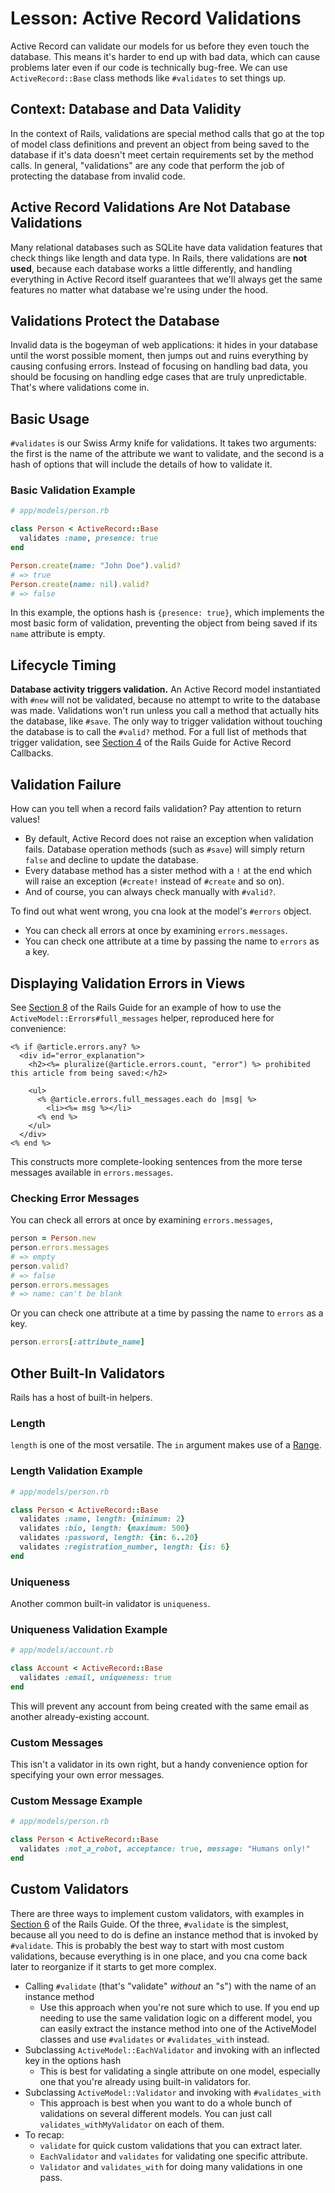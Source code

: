 # Lesson: Active Record Validations

Active Record can validate our models for us before they even touch the database. This means it's harder to end up with bad data, which can cause problems later even if our code is technically bug-free. We can use `ActiveRecord::Base` class methods like `#validates` to set things up.

## Context: Database and Data Validity

In the context of Rails, validations are special method calls that go at the top of model class definitions and prevent an object from being saved to the database if it's data doesn't meet certain requirements set by the method calls. In general, "validations" are any code that perform the job of protecting the database from invalid code.

## Active Record Validations Are Not Database Validations

Many relational databases such as SQLite have data validation features that check things like length and data type. In Rails, there validations are **not used**, because each database works a little differently, and handling everything in Active Record itself guarantees that we'll always get the same features no matter what database we're using under the hood.

## Validations Protect the Database

Invalid data is the bogeyman of web applications: it hides in your database until the worst possible moment, then jumps out and ruins everything by causing confusing errors. Instead of focusing on handling bad data, you should be focusing on handling edge cases that are truly unpredictable. That's where validations come in.

## Basic Usage

`#validates` is our Swiss Army knife for validations. It takes two arguments: the first is the name of the attribute we want to validate, and the second is a hash of options that will include the details of how to validate it.

### Basic Validation Example

```ruby
# app/models/person.rb

class Person < ActiveRecord::Base
  validates :name, presence: true
end

Person.create(name: "John Doe").valid?
# => true
Person.create(name: nil).valid?
# => false
```

In this example, the options hash is `{presence: true}`, which implements the most basic form of validation, preventing the object from being saved if its `name` attribute is empty.

## Lifecycle Timing

**Database activity triggers validation.** An Active Record model instantiated with `#new` will not be validated, because no attempt to write to the database was made. Validations won't run unless you call a method that actually hits the database, like `#save`. The only way to trigger validation without touching the database is to call the `#valid?` method. For a full list of methods that trigger validation, see [Section 4](https://guides.rubyonrails.org/active_record_callbacks.html#running-callbacks) of the Rails Guide for Active Record Callbacks.

## Validation Failure

How can you tell when a record fails validation? Pay attention to return values!

- By default, Active Record does not raise an exception when validation fails. Database operation methods (such as `#save`) will simply return `false` and decline to update the database.
- Every database method has a sister method with a `!` at the end which will raise an exception (`#create!` instead of `#create` and so on).
- And of course, you can always check manually with `#valid?`.

To find out what went wrong, you cna look at the model's `#errors` object.

- You can check all errors at once by examining `errors.messages`.
- You can check one attribute at a time by passing the name to `errors` as a key.

## Displaying Validation Errors in Views

See [Section 8](https://guides.rubyonrails.org/active_record_validations.html#displaying-validation-errors-in-views) of the Rails Guide for an example of how to use the `ActiveModel::Errors#full_messages` helper, reproduced here for convenience:

```erb
<% if @article.errors.any? %>
  <div id="error_explanation">
    <h2><%= pluralize(@article.errors.count, "error") %> prohibited this article from being saved:</h2>

    <ul>
      <% @article.errors.full_messages.each do |msg| %>
        <li><%= msg %></li>
      <% end %>
    </ul>
  </div>
<% end %>
```

This constructs more complete-looking sentences from the more terse messages available in `errors.messages`.

### Checking Error Messages

You can check all errors at once by examining `errors.messages`,

```ruby
person = Person.new
person.errors.messages
# => empty
person.valid?
# => false
person.errors.messages
# => name: can't be blank
```

Or you can check one attribute at a time by passing the name to `errors` as a key.

```ruby
person.errors[:attribute_name]
```

## Other Built-In Validators

Rails has a host of built-in helpers.

### Length

`length` is one of the most versatile. The `in` argument makes use of a [Range](http://ruby-doc.org/core-2.6.2/Range.html).

### Length Validation Example

```ruby
# app/models/person.rb

class Person < ActiveRecord::Base
  validates :name, length: {minimum: 2}
  validates :bio, length: {maximum: 500}
  validates :password, length: {in: 6..20}
  validates :registration_number, length: {is: 6}
end
```

### Uniqueness

Another common built-in validator is `uniqueness`.

### Uniqueness Validation Example

```ruby
# app/models/account.rb

class Account < ActiveRecord::Base
  validates :email, uniqueness: true
end
```

This will prevent any account from being created with the same email as another already-existing account.

### Custom Messages

This isn't a validator in its own right, but a handy convenience option for specifying your own error messages.

### Custom Message Example

```ruby
# app/models/person.rb

class Person < ActiveRecord::Base
  validates :not_a_robot, acceptance: true, message: "Humans only!"
end
```

## Custom Validators

There are three ways to implement custom validators, with examples in [Section 6](https://guides.rubyonrails.org/active_record_validations.html#performing-custom-validations) of the Rails Guide. Of the three, `#validate` is the simplest, because all you need to do is define an instance method that is invoked by `#validate`. This is probably the best way to start with most custom validations, because everything is in one place, and you cna come back later to reorganize if it starts to get more complex.

- Calling `#validate` (that's "validate" _without_ an "s") with the name of an instance method
  - Use this approach when you're not sure which to use. If you end up needing to use the same validation logic on a different model, you can easily extract the instance method into one of the ActiveModel classes and use `#validates` or `#validates_with` instead.
- Subclassing `ActiveModel::EachValidator` and invoking with an inflected key in the options hash
  - This is best for validating a single attribute on one model, especially one that you're already using built-in validators for.
- Subclassing `ActiveModel::Validator` and invoking with `#validates_with`
  - This approach is best when you want to do a whole bunch of validations on several different models. You can just call `validates_withMyValidator` on each of them.
- To recap:
  - `validate` for quick custom validations that you can extract later.
  - `EachValidator` and `validates` for validating one specific attribute.
  - `Validator` and `validates_with` for doing many validations in one pass.
  